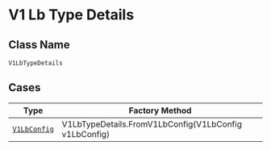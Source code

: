 
# V1 Lb Type Details

## Class Name

`V1LbTypeDetails`

## Cases

| Type | Factory Method |
|  --- | --- |
| [`V1LbConfig`](../../../doc/models/v1-lb-config.md) | V1LbTypeDetails.FromV1LbConfig(V1LbConfig v1LbConfig) |

